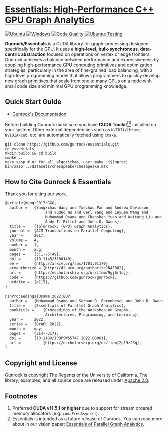 # [Essentials: High-Performance C++ GPU Graph Analytics](https://github.com/gunrock/essentials/wiki)
[![Ubuntu](https://github.com/gunrock/essentials/actions/workflows/ubuntu.yml/badge.svg)](https://github.com/gunrock/essentials/actions/workflows/ubuntu.yml) [![Windows](https://github.com/gunrock/essentials/actions/workflows/windows.yml/badge.svg)](https://github.com/gunrock/essentials/actions/workflows/windows.yml) [![Code Quality](https://github.com/gunrock/essentials/actions/workflows/codeql-analysis.yml/badge.svg)](https://github.com/gunrock/essentials/actions/workflows/codeql-analysis.yml) [![Ubuntu: Testing](https://github.com/gunrock/essentials/actions/workflows/ubuntu-tests.yml/badge.svg)](https://github.com/gunrock/essentials/actions/workflows/ubuntu-tests.yml)

**Gunrock/Essentials** is a CUDA library for graph-processing designed specifically for the GPU. It uses a **high-level**, **bulk-synchronous**, **data-centric abstraction** focused on operations on vertex or edge frontiers. Gunrock achieves a balance between performance and expressiveness by coupling high-performance GPU computing primitives and optimization strategies, particularly in the area of fine-grained load balancing, with a high-level programming model that allows programmers to quickly develop new graph primitives that scale from one to many GPUs on a node with small code size and minimal GPU programming knowledge.

## Quick Start Guide

- [Gunrock's Documentation](https://github.com/gunrock/essentials/wiki)

Before building Gunrock make sure you have **CUDA Toolkit**[<sup>[1]</sup>](#footnotes) installed on your system. Other external dependencies such as `NVIDIA/thrust`, `NVIDIA/cub`, etc. are automatically fetched using `cmake`.

```shell
git clone https://github.com/gunrock/essentials.git
cd essentials
mkdir build && cd build
cmake .. 
make sssp # or for all algorithms, use: make -j$(nproc)
bin/sssp ../datasets/chesapeake/chesapeake.mtx
```

## How to Cite Gunrock & Essentials
Thank you for citing our work.

```tex
@article{Wang:2017:GGG,
  author =	 {Yangzihao Wang and Yuechao Pan and Andrew Davidson
                  and Yuduo Wu and Carl Yang and Leyuan Wang and
                  Muhammad Osama and Chenshan Yuan and Weitang Liu and
                  Andy T. Riffel and John D. Owens},
  title =	 {{G}unrock: {GPU} Graph Analytics},
  journal =	 {ACM Transactions on Parallel Computing},
  year =	 2017,
  volume =	 4,
  number =	 1,
  month =	 aug,
  pages =	 {3:1--3:49},
  doi =		 {10.1145/3108140},
  ee =		 {http://arxiv.org/abs/1701.01170},
  acmauthorize = {http://dl.acm.org/authorize?N45082},
  url =		 {http://escholarship.org/uc/item/9gj6r1dj},
  code =	 {https://github.com/gunrock/gunrock},
  ucdcite =	 {a115},
}
```

```tex
@InProceedings{Osama:2022:EOP,
  author =	 {Muhammad Osama and Serban D. Porumbescu and John D. Owens},
  title =	 {Essentials of Parallel Graph Analytics},
  booktitle =	 {Proceedings of the Workshop on Graphs,
                  Architectures, Programming, and Learning},
  year =	 2022,
  series =	 {GrAPL 2022},
  month =	 may,
  pages =	 {314--317},
  doi =		 {10.1109/IPDPSW55747.2022.00061},
  url =          {https://escholarship.org/uc/item/2p19z28q},
}
```

## Copyright and License

Gunrock is copyright The Regents of the University of California. The library, examples, and all source code are released under [Apache 2.0](https://github.com/gunrock/essentials/blob/master/LICENSE).

<a class="anchor" id="1"></a>
## Footnotes
1. Preferred **CUDA v11.5.1 or higher** due to support for stream ordered memory allocators (e.g. `cudaFreeAsync()`).
2. Essentials is intended as a future release of Gunrock. You can read more about in our vision paper: [Essentials of Parallel Graph Analytics](https://escholarship.org/content/qt2p19z28q/qt2p19z28q_noSplash_38a658bccc817ba025517311a776840f.pdf).
